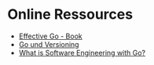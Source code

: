 # Online Ressources

- [Effective Go - Book](https://go.dev/doc/effective_go)
- [Go und Versioning](https://research.swtch.com/vgo)
- [What is Software Engineering with Go?](https://research.swtch.com/vgo-eng)
